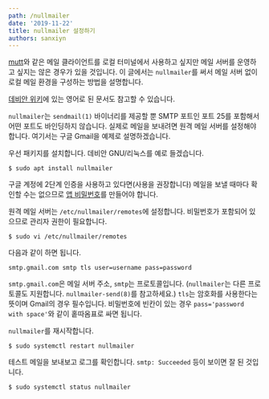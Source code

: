 ```yaml
---
path: /nullmailer
date: '2019-11-22'
title: nullmailer 설정하기
authors: sanxiyn
---
```


[mutt](http://mutt.org/)와 같은 메일 클라이언트를 로컬 터미널에서 사용하고 싶지만 메일 서버를 운영하고 싶지는 않은 경우가 있을 것입니다. 이 글에서는 `nullmailer`를 써서 메일 서버 없이 로컬 메일 환경을 구성하는 방법을 설명합니다.

[데비안 위키](https://wiki.debian.org/nullmailer)에 있는 영어로 된 문서도 참고할 수 있습니다.

`nullmailer`는 `sendmail(1)` 바이너리를 제공할 뿐 SMTP 포트인 포트 25를 포함해서 어떤 포트도 바인딩하지 않습니다. 실제로 메일을 보내려면 원격 메일 서버를 설정해야 합니다. 여기서는 구글 Gmail을 예제로 설명하겠습니다.

우선 패키지를 설치합니다. 데비안 GNU/리눅스를 예로 들겠습니다.

```
$ sudo apt install nullmailer
```

구글 계정에 2단계 인증을 사용하고 있다면(사용을 권장합니다) 메일을 보낼 때마다 확인할 수는 없으므로 [앱 비밀번호](https://myaccount.google.com/apppasswords)를 만들어야 합니다.

원격 메일 서버는 `/etc/nullmailer/remotes`에 설정합니다. 비밀번호가 포함되어 있으므로 관리자 권한이 필요합니다.

```
$ sudo vi /etc/nullmailer/remotes
```

다음과 같이 하면 됩니다.

```
smtp.gmail.com smtp tls user=username pass=password
```

`smtp.gmail.com`은 메일 서버 주소, `smtp`는 프로토콜입니다. (`nullmailer`는 다른 프로토콜도 지원합니다. `nullmailer-send(8)`를 참고하세요.) `tls`는 암호화를 사용한다는 뜻이며 Gmail의 경우 필수입니다. 비밀번호에 빈칸이 있는 경우 `pass='password with space'`와 같이 홑따옴표로 싸면 됩니다.

`nullmailer`를 재시작합니다.

```
$ sudo systemctl restart nullmailer
```

테스트 메일을 보내보고 로그를 확인합니다. `smtp: Succeeded` 등이 보이면 잘 된 것입니다.

```
$ sudo systemctl status nullmailer
```
